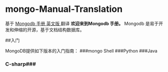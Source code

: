 # mongo-Manual-Translation
基于 [Mongodb 手册 英文版 ](http://docs.mongodb.org/manual/)翻译
**欢迎来到Mongodb 手册。** Mongodb 是易于开发和伸缩的开源，基于文档结构数据库。

##入门

MongoDB提供如下版本的入门指南：
###mongo Shell
###Python 
###Java 
### C-sharp###

